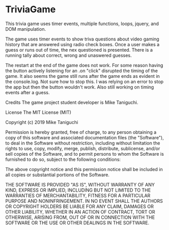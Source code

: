 # TriviaGame
This trivia game uses timer events, multiple functions, loops, jquery, and DOM manipulation.

The game uses timer events to show triva questions about video gaming history that are answered using radio check boxes. Once a user makes a guess or runs out of time, the nex questioned is presented. There is a running tally about correct, wrong and unaswered guesses.

The restart at the end of the game does not work. For some reason having the button actively listening for an .on "click" disrupted the timing of the game. It also seems the game still runs after the game ends as evident in the console.log. Not sure how to stop this. I was relying on an error to stop the app but then the button wouldn't work. Also still working on timing events after a guess.


Credits The game project student developer is Mike Taniguchi.

License
The MIT License (MIT)

Copyright (c) 2019 Mike Taniguchi

Permission is hereby granted, free of charge, to any person obtaining a copy of this software and associated documentation files (the "Software"), to deal in the Software without restriction, including without limitation the rights to use, copy, modify, merge, publish, distribute, sublicense, and/or sell copies of the Software, and to permit persons to whom the Software is furnished to do so, subject to the following conditions:

The above copyright notice and this permission notice shall be included in all copies or substantial portions of the Software.

THE SOFTWARE IS PROVIDED "AS IS", WITHOUT WARRANTY OF ANY KIND, EXPRESS OR IMPLIED, INCLUDING BUT NOT LIMITED TO THE WARRANTIES OF MERCHANTABILITY, FITNESS FOR A PARTICULAR PURPOSE AND NONINFRINGEMENT. IN NO EVENT SHALL THE AUTHORS OR COPYRIGHT HOLDERS BE LIABLE FOR ANY CLAIM, DAMAGES OR OTHER LIABILITY, WHETHER IN AN ACTION OF CONTRACT, TORT OR OTHERWISE, ARISING FROM, OUT OF OR IN CONNECTION WITH THE SOFTWARE OR THE USE OR OTHER DEALINGS IN THE SOFTWARE.
